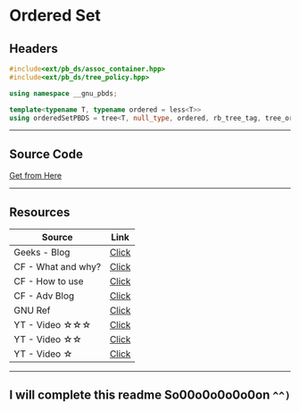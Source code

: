 # Ordered Set

## Headers

```cpp
#include<ext/pb_ds/assoc_container.hpp>
#include<ext/pb_ds/tree_policy.hpp>

using namespace __gnu_pbds;

template<typename T, typename ordered = less<T>>
using orderedSetPBDS = tree<T, null_type, ordered, rb_tree_tag, tree_order_statistics_node_update>;

```

---

## Source Code

[Get from Here](OrderedSet.cpp)

---

## Resources

| Source             | Link                                                                                        |
|--------------------|---------------------------------------------------------------------------------------------|
| Geeks - Blog       | [Click](https://www.geeksforgeeks.org/ordered-set-gnu-c-pbds)                               |
| CF - What and why? | [Click](https://codeforces.com/blog/entry/11275)                                            |
| CF - How to use    | [Click](https://codeforces.com/blog/entry/11080)                                            |
| CF - Adv Blog      | [Click](https://codeforces.com/blog/entry/13279)                                            |
| GNU Ref            | [Click](https://gcc.gnu.org/onlinedocs/libstdc++/manual/policy_data_structures_design.html) |
| YT - Video ☆☆☆     | [Click](https://youtu.be/IWyIwLFucU4)                                                       |
| YT - Video ☆☆      | [Click](https://youtu.be/PkrmGfgA0IE?t=672)                                                 |
| YT - Video ☆       | [Click](https://youtu.be/f88s33eFGDo)                                                       |

---

## I will complete this readme So00o0o0o0o0on `^^)`